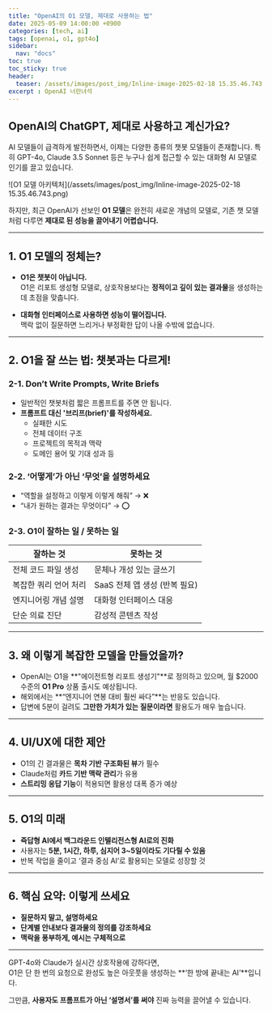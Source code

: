 ```yaml
---
title: "OpenAI의 O1 모델, 제대로 사용하는 법"
date: 2025-05-09 14:00:00 +0900
categories: [tech, ai]
tags: [openai, o1, gpt4o]
sidebar:
  nav: "docs"
toc: true 
toc_sticky: true
header:
  teaser: /assets/images/post_img/Inline-image-2025-02-18 15.35.46.743.png
excerpt : OpenAI 너란녀석
---
```


## **OpenAI의 ChatGPT, 제대로 사용하고 계신가요?**

AI 모델들이 급격하게 발전하면서, 이제는 다양한 종류의 챗봇 모델들이 존재합니다. 특히 GPT-4o, Claude 3.5 Sonnet 등은 누구나 쉽게 접근할 수 있는 대화형 AI 모델로 인기를 끌고 있습니다.

![O1 모델 아키텍처](/assets/images/post_img/Inline-image-2025-02-18 15.35.46.743.png)

하지만, 최근 OpenAI가 선보인 **O1 모델**은 완전히 새로운 개념의 모델로, 기존 챗 모델처럼 다루면 **제대로 된 성능을 끌어내기 어렵습니다.**

---

## **1. O1 모델의 정체는?**

- **O1은 챗봇이 아닙니다.**  
  O1은 리포트 생성형 모델로, 상호작용보다는 **정적이고 깊이 있는 결과물**을 생성하는 데 초점을 맞춥니다.

- **대화형 인터페이스로 사용하면 성능이 떨어집니다.**  
  맥락 없이 질문하면 느리거나 부정확한 답이 나올 수밖에 없습니다.

---

## **2. O1을 잘 쓰는 법: 챗봇과는 다르게!**

### 2-1. Don’t Write Prompts, Write Briefs  
- 일반적인 챗봇처럼 짧은 프롬프트를 주면 안 됩니다.  
- **프롬프트 대신 '브리프(brief)'를 작성하세요.**
  - 실패한 시도
  - 전체 데이터 구조
  - 프로젝트의 목적과 맥락
  - 도메인 용어 및 기대 성과 등

### 2-2. ‘어떻게’가 아닌 ‘무엇’을 설명하세요  
- “역할을 설정하고 이렇게 이렇게 해줘” → ❌  
- “내가 원하는 결과는 무엇이다” → ⭕

### 2-3. O1이 잘하는 일 / 못하는 일

| 잘하는 것 | 못하는 것 |
|-----------|------------|
| 전체 코드 파일 생성 | 문체나 개성 있는 글쓰기 |
| 복잡한 쿼리 언어 처리 | SaaS 전체 앱 생성 (반복 필요) |
| 엔지니어링 개념 설명 | 대화형 인터페이스 대응 |
| 단순 의료 진단 | 감성적 콘텐츠 작성 |

---

## **3. 왜 이렇게 복잡한 모델을 만들었을까?**

- OpenAI는 O1을 **"에이전트형 리포트 생성기"**로 정의하고 있으며, 월 $2000 수준의 **O1 Pro** 상품 출시도 예상됩니다.
- 해외에서는 **“엔지니어 연봉 대비 훨씬 싸다”**는 반응도 있습니다.
- 답변에 5분이 걸려도 **그만한 가치가 있는 질문이라면** 활용도가 매우 높습니다.

---

## **4. UI/UX에 대한 제안**

- O1의 긴 결과물은 **목차 기반 구조화된 뷰**가 필수
- Claude처럼 **카드 기반 맥락 관리**가 유용
- **스트리밍 응답 기능**이 적용되면 활용성 대폭 증가 예상

---

## **5. O1의 미래**

- **즉답형 AI에서 백그라운드 인텔리전스형 AI로의 진화**
- 사용자는 **5분, 1시간, 하루, 심지어 3~5일이라도 기다릴 수 있음**
- 반복 작업을 줄이고 ‘결과 중심 AI’로 활용되는 모델로 성장할 것

---

## **6. 핵심 요약: 이렇게 쓰세요**

- **질문하지 말고, 설명하세요**
- **단계별 안내보다 결과물의 정의를 강조하세요**
- **맥락을 풍부하게, 예시는 구체적으로**

---

GPT-4o와 Claude가 실시간 상호작용에 강하다면,  
O1은 단 한 번의 요청으로 완성도 높은 아웃풋을 생성하는 **‘한 방에 끝내는 AI’**입니다.  

그만큼, **사용자도 프롬프트가 아닌 ‘설명서’를 써야** 진짜 능력을 끌어낼 수 있습니다.

